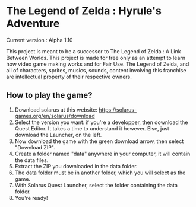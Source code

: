 # The Legend of Zelda : Hyrule's Adventure

Current version : Alpha 1.10

This project is meant to be a successor to The Legend of Zelda : A Link Between Worlds.
This project is made for free only as an attempt to learn how video game making works and for Fair Use. The Legend of Zelda, and all of characters, sprites, musics, sounds, content involving this franchise are intellectual property of their respective owners.

## How to play the game?

1. Download solarus at this website: https://solarus-games.org/en/solarus/download
2. Select the version you want: if you're a developper, then download the Quest Editor. It takes a time to understand it however. Else, just download the Launcher, on the left.
3. Now download the game with the green download arrow, then select "Download ZIP".
4. Create a folder named "data" anywhere in your computer, it will contain the data files.
5. Extract the ZIP you downloaded in the data folder.
6. The data folder must be in another folder, which you will select as the game.
7. With Solarus Quest Launcher, select the folder containing the data folder.
8. You're ready!

